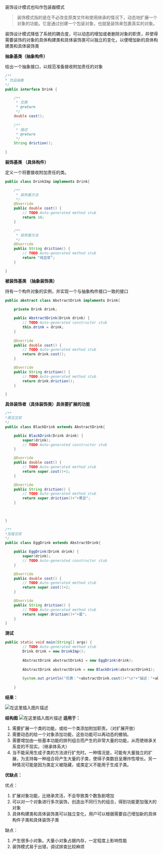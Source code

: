 装饰设计模式也叫作包装器模式
>装饰模式指的是在不必改变原类文件和使用继承的情况下，动态地扩展一个对象的功能。它是通过创建一个包装对象，也就是装饰来包裹真实的对象。

装饰设计模式降低了系统的耦合度，可以动态的增加或者删除对象的职责，并使得需要装饰的对象的具体构建类和具体装饰类可以独立的变化，以便增加新的具体构建类和具体装饰类

**抽象基类（抽象构件）**

给出一个抽象接口，以规范准备接收附加责任的对象
```java
/**
* 饮品抽象
*/
public interface Drink {

	/**
	 * 花费
	 * @return
	 */
	double cost();
	
	/**
	 * 描述
	 * @return
	 */
	String driction();
	
}
```

**装饰基类  （具体构件）**

定义一个将要接收附加责任的类。

```java
public class DrinkImp implements Drink{

	/**
	 * 装饰基方法
	 */
	@Override
	public double cost() {
		// TODO Auto-generated method stub
		return 10;
	}

	/**
	 * 装饰基方法
	 */
	@Override
	public String driction() {
		// TODO Auto-generated method stub
		return "纯豆浆";
	}

}
```
**被装饰基类	  （抽象装饰类）**

持有一个构件对象的实例，并实现一个与抽象构件接口一致的接口
```java
public abstract class AbstractDrink implements Drink{

	private Drink drink;
	
	public AbstractDrink(Drink drink) {
		// TODO Auto-generated constructor stub
		this.drink = drink;
	}
	
	@Override
	public double cost() {
		// TODO Auto-generated method stub
		return drink.cost();
	}

	@Override
	public String driction() {
		// TODO Auto-generated method stub
		return drink.driction();
	}

}
```

**具体装饰者（具体装饰类）具体要扩展的功能**
```java
/**
*黑豆豆浆
*/
public class BlackDrink extends AbstractDrink{

	public BlackDrink(Drink drink) {
		super(drink);
		// TODO Auto-generated constructor stub
	}

	@Override
	public double cost() {
		// TODO Auto-generated method stub
		return super.cost()+1;
	}

	@Override
	public String driction() {
		// TODO Auto-generated method stub
		return super.driction()+"+黑豆";
	}
	
	

}
```
```java
/**
*加蛋豆浆
*/
public class EggDrink extends AbstractDrink{

	public EggDrink(Drink drink) {
		super(drink);
		// TODO Auto-generated constructor stub
	}

	@Override
	public double cost() {
		// TODO Auto-generated method stub
		return super.cost()+2;
	}

	@Override
	public String driction() {
		// TODO Auto-generated method stub
		return super.driction()+"+蛋";
	}
}

```

**测试**
```java
public static void main(String[] args) {
		// TODO Auto-generated method stub
		Drink drink = new DrinkImp();
		
		AbstractDrink abstractDrink1 = new EggDrink(drink);
		
		AbstractDrink abstractDrink = new BlackDrink(abstractDrink1);
		
		System.out.println("花费："+abstractDrink.cost()+"\n"+"描述："+abstractDrink.driction());
		
	}
```
**结果：**

![在这里插入图片描述](https://img-blog.csdnimg.cn/20190331220611763.png)

**结构图**
![在这里插入图片描述](https://img-blog.csdnimg.cn/20190331220638578.png?x-oss-process=image/watermark,type_ZmFuZ3poZW5naGVpdGk,shadow_10,text_aHR0cHM6Ly9ibG9nLmNzZG4ubmV0L3dlaXhpbl80MTkyMjI4OQ==,size_16,color_FFFFFF,t_70)
**适用于：**
1. 需要扩展一个类的功能，或给一个类添加附加职责。（对扩展开放）
2. 需要动态的给一个对象添加功能，这些功能可以再动态的撤销。
3. 需要增加由一些基本功能的排列组合而产生的非常大量的功能，从而使继承关系变的不现实。（继承体系大）
4. 当不能采用生成子类的方法进行扩充时。一种情况是，可能有大量独立的扩展，为支持每一种组合将产生大量的子类，使得子类数目呈爆炸性增长。另一种情况可能是因为类定义被隐藏，或类定义不能用于生成子类。

**优缺点：**

优点：
1. 扩展对象功能，比继承灵活，不会导致类个数急剧增加
2. 可以对一个对象进行多次装饰，创造出不同行为的组合，得到功能更加强大的对象
3. 具体构建类和具体装饰类可以独立变化，用户可以根据需要自己增加新的具体构件子类和具体装饰子类

缺点：		
 1. 产生很多小对象。大量小对象占据内存，一定程度上影响性能
2. 装饰模式易于出错，调试排查比较麻烦